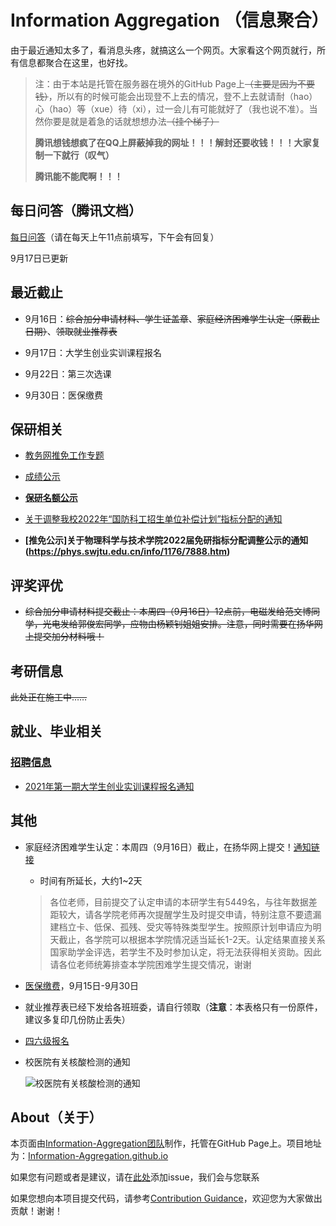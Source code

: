 # Information Aggregation （信息聚合）

由于最近通知太多了，看消息头疼，就搞这么一个网页。大家看这个网页就行，所有信息都聚合在这里，也好找。

> 注：由于本站是托管在服务器在境外的GitHub Page上~~（主要是因为不要钱）~~，所以有的时候可能会出现登不上去的情况，登不上去就请耐（hao）心（hao）等（xue）待（xi），过一会儿有可能就好了（我也说不准）。当然你要是就是着急的话就想想办法~~（挂个梯子）~~
>
> **腾讯想钱想疯了在QQ上屏蔽掉我的网址！！！解封还要收钱！！！大家复制一下就行（叹气）**
>
> **腾讯能不能爬啊！！！**

## 每日问答（腾讯文档）

[每日问答](https://docs.qq.com/sheet/DSXpVbUp0eEpBaGFn)（请在每天上午11点前填写，下午会有回复）

9月17日已更新

## 最近截止

* 9月16日：~~综合加分申请材料、学生证盖章~~、~~家庭经济困难学生认定（原截止日期）~~、~~领取就业推荐表~~

* 9月17日：大学生创业实训课程报名

* 9月22日：第三次选课

* 9月30日：医保缴费

## 保研相关

* [教务网推免工作专题](http://jwc.swjtu.edu.cn/vatuu/WebAction?setAction=newsDetail&viewType=web&newsId=3935E695EC7FB6E0)

* [成绩公示](https://phys.swjtu.edu.cn/info/1176/7874.htm)

* **[保研名额公示](https://phys.swjtu.edu.cn/info/1176/7882.htm)**

* [关于调整我校2022年“国防科工招生单位补偿计划”指标分配的通知](http://jwc.swjtu.edu.cn/vatuu/WebAction?setAction=newsDetail&viewType=web&newsId=2E92C35818F52F86)

* **[推免公示]关于物理科学与技术学院2022届免研指标分配调整公示的通知(https://phys.swjtu.edu.cn/info/1176/7888.htm)**

## 评奖评优

* ~~综合加分申请材料提交截止：本周四（9月16日）12点前，电磁发给范文博同学，光电发给郭俊宏同学，应物由杨颖钊姐姐安排。注意，同时需要在扬华网上提交加分材料哦！~~

## 考研信息

~~此处正在施工中……~~

## 就业、毕业相关

### [招聘信息](./recruit.md)

* [2021年第一期大学生创业实训课程报名通知](http://jwc.swjtu.edu.cn/vatuu/WebAction?setAction=newsDetail&viewType=web&newsId=942ECAAAD0A571F8)

## 其他

* 家庭经济困难学生认定：本周四（9月16日）截止，在扬华网上提交！[通知链接](http://xg.swjtu.edu.cn/web/Home/Detail?xvw34vmu=010j_M3=ea455h0h-d4b3-e5gf-a1b1-5fc2b2ejdei0.shtml)

    * 时间有所延长，大约1~2天

    > 各位老师，目前提交了认定申请的本研学生有5449名，与往年数据差距较大，请各学院老师再次提醒学生及时提交申请，特别注意不要遗漏建档立卡、低保、孤残、受灾等特殊类型学生。按照原计划申请应为明天截止，各学院可以根据本学院情况适当延长1-2天。认定结果直接关系国家助学金评选，若学生不及时参加认定，将无法获得相关资助。因此请各位老师统筹排查本学院困难学生提交情况，谢谢

* [医保缴费](https://hospital.swjtu.edu.cn/info/1009/1847.htm)，9月15日-9月30日

* 就业推荐表已经下发给各班班委，请自行领取（**注意**：本表格只有一份原件，建议多复印几份防止丢失）

* [四六级报名](http://jwc.swjtu.edu.cn/vatuu/WebAction?setAction=newsDetail&viewType=web&newsId=32D9973D3A2DA7FB)

* 校医院有关核酸检测的通知

    ![校医院有关核酸检测的通知](https://cdn.jsdelivr.net/gh/xiaodl813/FigureBed//20210915230327.png)

## About（关于）

本页面由[Information-Aggregation团队](https://github.com/Information-Aggregation)制作，托管在GitHub Page上。项目地址为：[Information-Aggregation.github.io](https://github.com/Information-Aggregation/Information-Aggregation.github.io)

如果您有问题或者是建议，请在[此处](https://github.com/Information-Aggregation/Information-Aggregation.github.io/issues)添加issue，我们会与您联系

如果您想向本项目提交代码，请参考[Contribution Guidance](./contribution.md)，欢迎您为大家做出贡献！谢谢！
